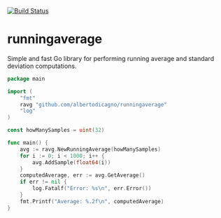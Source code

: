 [![Build Status](https://dev.azure.com/albertodicagno-dev/go-runningaverage_test/_apis/build/status/albertodicagno.runningaverage?branchName=master)](https://dev.azure.com/albertodicagno-dev/go-runningaverage_test/_build/latest?definitionId=4&branchName=master)
# runningaverage
Simple and fast Go library for performing running average and standard deviation computations.

```go
package main

import (
	"fmt"
	ravg "github.com/albertodicagno/runningaverage"
	"log"
)

const howManySamples = uint(32)

func main() {
	avg := ravg.NewRunningAverage(howManySamples)
	for i := 0; i < 1000; i++ {
		avg.AddSample(float64(i))
	}
	computedAverage, err := avg.GetAverage()
	if err != nil {
		log.Fatalf("Error: %s\n", err.Error())
	}
	fmt.Printf("Average: %.2f\n", computedAverage)
}
```
